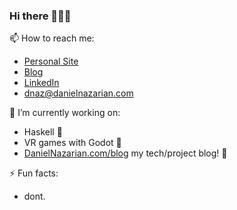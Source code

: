 ### Hi there 🐧🥸👹

📫 How to reach me:
- [Personal Site](https://danielnazarian.com)
- [Blog](https://blog.danielnazarian.com/blog)
- [LinkedIn](https://www.linkedin.com/in/daniel-nazarian)
- <dnaz@danielnazarian.com>

🔭 I’m currently working on:
- Haskell 🔨
- VR games with Godot 🥽
- [DanielNazarian.com/blog](https://danielnazarian.com/blog) my tech/project blog! 📕

⚡ Fun facts:
- dont.


<!--
**dan1229/dan1229** is a ✨ _special_ ✨ repository because its `README.md` (this file) appears on your GitHub profile.

Here are some ideas to get you started:

- 🔭 I’m currently working on ...
- 🌱 I’m currently learning ...
- 👯 I’m looking to collaborate on ...
- 🤔 I’m looking for help with ...
- 💬 Ask me about ...
- 📫 How to reach me: ...
- 😄 Pronouns: ...
- ⚡ Fun fact: ...
-->
